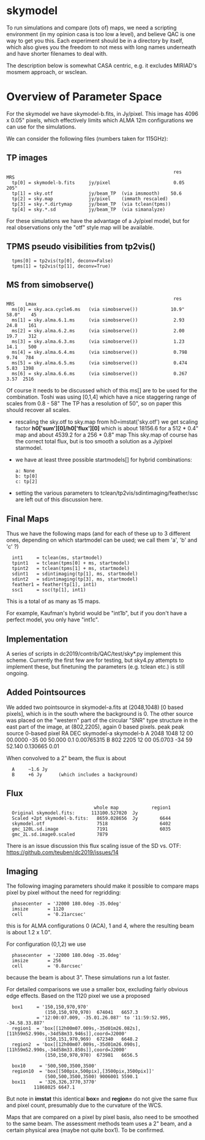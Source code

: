 # skymodel

To run simulations and compare (lots of) maps, we need a scripting
environment (in my opinion casa is too low a level), and believe QAC
is one way to get you this. Each experiment should be in a directory
by itself, which also gives you the freedom to not mess with long
names underneath and have shorter filenames to deal with.

The description below is somewhat CASA centric, e.g. it excludes
MIRIAD's mosmem approach, or wsclean.

# Overview of Parameter Space

For the skymodel we have skymodel-b.fits, in Jy/pixel.  This image has
4096 x 0.05" pixels, which effectively limits which ALMA 12m configurations
we can use for the simulations.

We can consider the following files (numbers taken for 115GHz):

## TP images
                                                                 res    MRS
      tp[0] = skymodel-b.fits     jy/pixel                       0.05   205"
      tp[1] = sky.otf             jy/beam_TP  (via imsmooth)    50.6
      tp[2] = sky.map             jy/pixel    (immath rescaled)
      tp[3] = sky.*.dirtymap      jy/beam_TP  (via tclean(tpms))
      tp[4] = sky.*.sd            jy/beam_TP  (via simanalyze)

For these simulations we have the advantage of a Jy/pixel model, but for
real observations only the "otf" style map will be available.

## TPMS pseudo visibilities from tp2vis()

      tpms[0] = tp2vis(tp[0], deconv=False)
      tpms[1] = tp2vis(tp[1], deconv=True)

## MS from simobserve()
                                                                 res    MRS    Lmax
      ms[0] = sky.aca.cycle6.ms   (via simobserve())            10.9"   58.0"    45
      ms[1] = sky.alma.6.1.ms     (via simobserve())             2.93   24.8    161
      ms[2] = sky.alma.6.2.ms     (via simobserve())             2.00   19.7    312
      ms[3] = sky.alma.6.3.ms     (via simobserve())             1.23   14.1    500
      ms[4] = sky.alma.6.4.ms     (via simobserve())             0.798   9.74   784
      ms[5] = sky.alma.6.5.ms     (via simobserve())             0.474   5.83  1398
      ms[6] = sky.alma.6.6.ms     (via simobserve())             0.267   3.57  2516

  Of course it needs to be discussed which of this ms[] are to be used for
  the combination. Toshi was using [0,1,4] which have a nice staggering range
  of scales  from 0.8 - 58"
  The TP has a resolution of 50", so on paper this should recover all scales.

- rescaling the sky.otf to sky.map
  from h0=imstat('sky.otf') we get scaling factor **h0['sum'][0]/h0['flux'][0]**
  which is about 18156.6 for a 512 * 0.4" map
  and about 4539.2 for a 256 * 0.8" map
  This sky.map of course has the correct total flux, but is too smooth a solution
  as a Jy/pixel starmodel.

- we have at least three possible startmodels[] for hybrid combinations:

      a: None
      b: tp[0]
      c: tp[2]

- setting the various parameters to tclean/tp2vis/sdintimaging/feather/ssc are left
  out of this discussion here.

## Final Maps

Thus we have the following maps (and for each of these up to 3 different ones, 
depending on which startmodel can be used; we call them 'a', 'b' and 'c' ?)


      int1     = tclean(ms, startmodel)
      tpint1   = tclean(tpms[0] + ms, startmodel)
      tpint2   = tclean(tpms[1] + ms, startmodel)
      sdint1   = sdintimaging(tp[1], ms, startmodel)
      sdint2   = sdintimaging(tp[3], ms, startmodel)
      feather1 = feather(tp[1], int1)
      ssc1     = ssc(tp[1], int1)

This is a total of as many as 15 maps.

For example, Kaufman's hybrid would be "int1b", but if you don't have a perfect model,
you only have "int1c".


## Implementation

A series of scripts in dc2019/contrib/QAC/test/sky*.py implement this scheme. Currently
the first few are for testing, but sky4.py attempts to implement these, but finetuning
the parameters (e.g. tclean etc.) is still ongoing.


## Added Pointsources

We added two pointsource in skymodel-a.fits at (2048,1048) [0 based pixels], which is in
the south where the background is 0. The other source was placed on the "western" part of
the circular "SNR" type structure in the east part of the image, at (802,2205), again 0
based pixels.
                                                         peak             peak
 source 0-based pixel         RA              DEC        skymodel-a       skymodel-b
      A     2048 1048    12 00 00.0000    -35 00 50.000  0.1              0.00765315
      B      802 2205    12 00 05.0703    -34 59 52.140  0.130665         0.01

When convolved to a 2" beam, the flux is about

      A     ~1.6 Jy
      B     +6 Jy      (which includes a background)

## Flux
                                    whole map            region1
      Original skymodel.fits:      113100.527020  Jy
      Scaled +2pt skymodel-b.fits:   8659.028656  Jy        6644
      skymodel.otf                   7518                   6402
      gmc_120L.sd.image              7191                   6035
      gmc_2L.sd.image0.scaled        7879

There is an issue discussion this flux scaling issue of the SD vs. OTF:  https://github.com/teuben/dc2019/issues/14

## Imaging

The following imaging parameters should make it possible to compare maps pixel by pixel
without the need for regridding:

      phasecenter  = 'J2000 180.0deg -35.0deg'
      imsize       = 1120
      cell         = '0.21arcsec'

this is for ALMA configurations 0 (ACA), 1 and 4, where the resulting beam is about 1.2 x 1.0".

For configuration (0,1,2) we use

      phasecenter  = 'J2000 180.0deg -35.0deg'
      imsize       = 256
      cell         = '0.8arcsec'

because the beam is about 3". These simulations run a lot faster.


For detailed comparisons we use a smaller box, excluding fairly obvious edge effects. Based on
the 1120 pixel we use a proposed

      box1     = '150,150,970,970'
                  (150,150,970,970)  674041   6657.3
               = '12:00:07.009, -35.01.26.087' to '11:59:52.995, -34.58.33.887'
      region1  = 'box[[12h00m07.009s,-35d01m26.082s],[11h59m52.990s,-34d58m33.946s]],coord=J2000'
                  (150,151,970,969)  672340   6648.2
      region2  = 'box[[12h00m07.009s,-35d01m26.090s],[11h59m52.990s,-34d58m33.850s]],coord=J2000'
                  (150,150,970,970)  673981   6656.5

      box10     = '500,500,3500,3500'
      region10  = 'box[[500pix,500pix],[3500pix,3500pix]]'
                  (500,500,3500,3500) 9006001 5590.1
      box11     = '326,326,3770,3770'
      		  11868025 6647.1
		 

But note in **imstat** this identical **box=** and **region=** do not give the same flux and pixel
count, presumably due to the curvature of the WCS.

Maps that are compared on a pixel by pixel basis, also need to be smoothed to the same beam.
The assessment methods team uses a 2" beam, and a certain physical area (maybe not quite box1).
To be confirmed.

